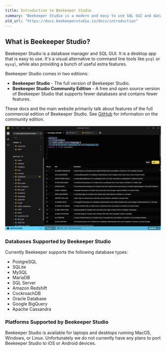 ```yaml
---
title: Introduction to Beekeeper Studio
summary: "Beekeeper Studio is a modern and easy to use SQL GUI and database manager available for MacOS, Windows, and Linux. "
old_url: "https://docs.beekeeperstudio.io/docs/introduction"
---
```


## What is Beekeeper Studio?

Beekeeper Studio is a database manager and SQL GUI. It is a desktop app that is easy to use. It's a visual alternative to command line tools like `psql` or `mysql`, while also providing a bunch of useful extra features.


Beekeeper Studio comes in two editions:
- **Beekeeper Studio** - The full version of Beekeeper Studio.
- **Beekeeper Studio Community Edition** - A free and open source version of Beekeeper Studio that supports fewer databases and contains fewer features.

These docs and the main website primarily talk about features of the full commercial edition of Beekeeper Studio. See [GitHub](https://github.com/beekeeper-studio/beekeeper-studio) for information on the community edition.


![Beekeeper Studio preview](./assets/images/introduction-1.png)


### Databases Supported by Beekeeper Studio

Currently Beekeeper supports the following database types:

- PostgreSQL
- SQLite
- MySQL
- MariaDB
- SQL Server
- Amazon Redshift
- CockroachDB
- Oracle Database
- Google BigQuery
- Apache Cassandra

### Platforms Supported by Beekeeper Studio

Beekeeper Studio is available for laptops and desktops running MacOS, Windows, or Linux. Unfortunately we do not currently have any plans to port Beekeeper Studio to iOS or Android devices.

